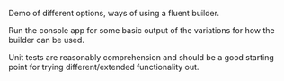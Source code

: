 Demo of different options, ways of using a fluent builder.

Run the console app for some basic output of the variations for how the builder can be used.

Unit tests are reasonably comprehension and should be a good starting point for trying different/extended functionality out.
